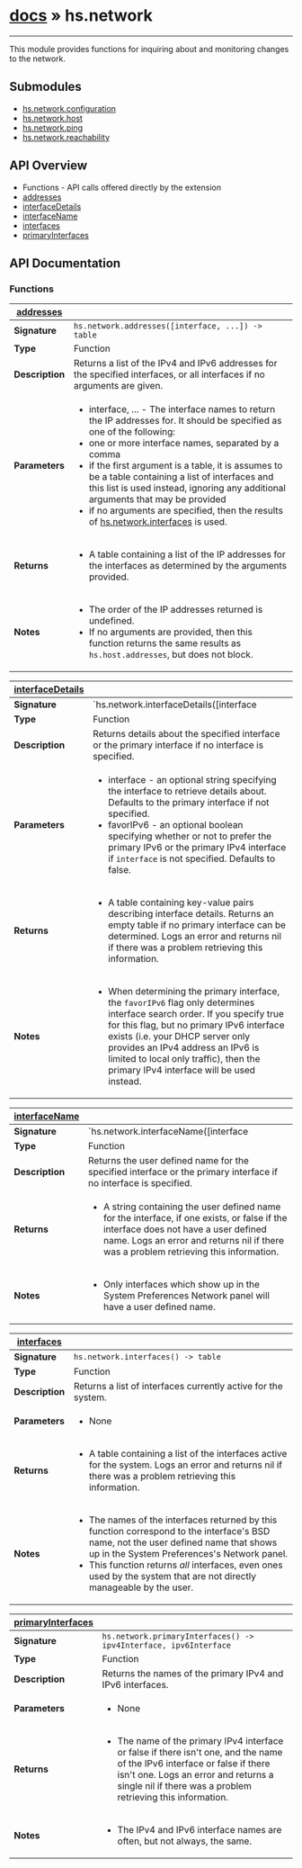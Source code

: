 # [docs](hammerspoon/index.md) » hs.network
---

This module provides functions for inquiring about and monitoring changes to the network.

## Submodules
 * [hs.network.configuration](hs.network.configuration.md)
 * [hs.network.host](hs.network.host.md)
 * [hs.network.ping](hs.network.ping.md)
 * [hs.network.reachability](hs.network.reachability.md)

## API Overview
* Functions - API calls offered directly by the extension
 * [addresses](#addresses)
 * [interfaceDetails](#interfaceDetails)
 * [interfaceName](#interfaceName)
 * [interfaces](#interfaces)
 * [primaryInterfaces](#primaryInterfaces)

## API Documentation

### Functions

| [addresses](#addresses)         |                                                                                     |
| --------------------------------------------|-------------------------------------------------------------------------------------|
| **Signature**                               | `hs.network.addresses([interface, ...]) -> table`                                                                    |
| **Type**                                    | Function                                                                     |
| **Description**                             | Returns a list of the IPv4 and IPv6 addresses for the specified interfaces, or all interfaces if no arguments are given.                                                                     |
| **Parameters**                              | <ul><li>interface, ... - The interface names to return the IP addresses for. It should be specified as one of the following:</li><li>  one or more interface names, separated by a comma</li><li>  if the first argument is a table, it is assumes to be a table containing a list of interfaces and this list is used instead, ignoring any additional arguments that may be provided</li><li>  if no arguments are specified, then the results of [hs.network.interfaces](#interfaces) is used.</li></ul> |
| **Returns**                                 | <ul><li>A table containing a list of the IP addresses for the interfaces as determined by the arguments provided.</li></ul>          |
| **Notes**                                   | <ul><li>The order of the IP addresses returned is undefined.</li><li>If no arguments are provided, then this function returns the same results as `hs.host.addresses`, but does not block.</li></ul>                |

| [interfaceDetails](#interfaceDetails)         |                                                                                     |
| --------------------------------------------|-------------------------------------------------------------------------------------|
| **Signature**                               | `hs.network.interfaceDetails([interface | favorIPv6]) -> table`                                                                    |
| **Type**                                    | Function                                                                     |
| **Description**                             | Returns details about the specified interface or the primary interface if no interface is specified.                                                                     |
| **Parameters**                              | <ul><li>interface - an optional string specifying the interface to retrieve details about.  Defaults to the primary interface if not specified.</li><li>favorIPv6 - an optional boolean specifying whether or not to prefer the primary IPv6 or the primary IPv4 interface if `interface` is not specified.  Defaults to false.</li></ul> |
| **Returns**                                 | <ul><li>A table containing key-value pairs describing interface details.  Returns an empty table if no primary interface can be determined. Logs an error and returns nil if there was a problem retrieving this information.</li></ul>          |
| **Notes**                                   | <ul><li>When determining the primary interface, the `favorIPv6` flag only determines interface search order.  If you specify true for this flag, but no primary IPv6 interface exists (i.e. your DHCP server only provides an IPv4 address an IPv6 is limited to local only traffic), then the primary IPv4 interface will be used instead.</li></ul>                |

| [interfaceName](#interfaceName)         |                                                                                     |
| --------------------------------------------|-------------------------------------------------------------------------------------|
| **Signature**                               | `hs.network.interfaceName([interface | favorIPv6]) -> string`                                                                    |
| **Type**                                    | Function                                                                     |
| **Description**                             | Returns the user defined name for the specified interface or the primary interface if no interface is specified.                                                                     |
| **Returns**                                 | <ul><li>A string containing the user defined name for the interface, if one exists, or false if the interface does not have a user defined name. Logs an error and returns nil if there was a problem retrieving this information.</li></ul>          |
| **Notes**                                   | <ul><li>Only interfaces which show up in the System Preferences Network panel will have a user defined name.</li></ul>                |

| [interfaces](#interfaces)         |                                                                                     |
| --------------------------------------------|-------------------------------------------------------------------------------------|
| **Signature**                               | `hs.network.interfaces() -> table`                                                                    |
| **Type**                                    | Function                                                                     |
| **Description**                             | Returns a list of interfaces currently active for the system.                                                                     |
| **Parameters**                              | <ul><li>None</li></ul> |
| **Returns**                                 | <ul><li>A table containing a list of the interfaces active for the system.  Logs an error and returns nil if there was a problem retrieving this information.</li></ul>          |
| **Notes**                                   | <ul><li>The names of the interfaces returned by this function correspond to the interface's BSD name, not the user defined name that shows up in the System Preferences's Network panel.</li><li>This function returns *all* interfaces, even ones used by the system that are not directly manageable by the user.</li></ul>                |

| [primaryInterfaces](#primaryInterfaces)         |                                                                                     |
| --------------------------------------------|-------------------------------------------------------------------------------------|
| **Signature**                               | `hs.network.primaryInterfaces() -> ipv4Interface, ipv6Interface`                                                                    |
| **Type**                                    | Function                                                                     |
| **Description**                             | Returns the names of the primary IPv4 and IPv6 interfaces.                                                                     |
| **Parameters**                              | <ul><li>None</li></ul> |
| **Returns**                                 | <ul><li>The name of the primary IPv4 interface or false if there isn't one, and the name of the IPv6 interface or false if there isn't one. Logs an error and returns a single nil if there was a problem retrieving this information.</li></ul>          |
| **Notes**                                   | <ul><li>The IPv4 and IPv6 interface names are often, but not always, the same.</li></ul>                |

